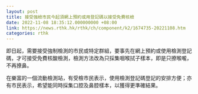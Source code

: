 ```yaml
---
layout: post
title: 接受強檢市民今起須網上預約或用登記碼以接受免費核檢
date: 2022-11-08 18:35:12.000000000 +08:00
link: https://news.rthk.hk/rthk/ch/component/k2/1674735-20221108.htm
categories: rthk
---
```


即日起，需要接受強制檢測的市民或特定群組，要事先在網上預約或使用檢測登記碼，才可接受免費核酸檢測，檢測方法改為只採集咽喉拭子樣本，即是只撩喉嚨，不再撩鼻。

在樂富的一個流動檢測站，有受檢市民表示，使用檢測登記碼登記的安排方便；亦有市民表示，希望能同時採集口腔及鼻腔樣本，以獲得更準確結果。
